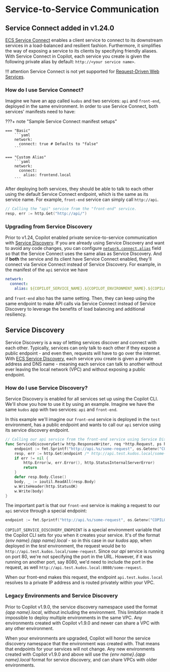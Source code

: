 # Service-to-Service Communication

## Service Connect <span class="version" > added in v1.24.0 </span>

[ECS Service Connect](https://docs.aws.amazon.com/AmazonECS/latest/developerguide/service-connect.html) enables a client service to connect to its downstream services in a load-balanced and resilient fashion. Furthermore, it simplifies the way of exposing a service to its clients by specifying friendly aliases. With Service Connect in Copilot, each service you create is given the following private alias by default: `http://<your service name>`.

!!! attention
    Service Connect is not yet supported for [Request-Driven Web Services](../docs/concepts/services.en.md#request-driven-web-service).

### How do I use Service Connect?
Imagine we have an app called `kudos` and two services: `api` and `front-end`, deployed in the same environment. In order to use Service Connect, both services' manifests need to have:

???+ note "Sample Service Connect manifest setups"

    === "Basic"
        ```yaml
        network:
          connect: true # Defaults to "false"
        ```

    === "Custom Alias"
        ```yaml
        network:
          connect:
            alias: frontend.local
        ```

After deploying both services, they should be able to talk to each other using the default Service Connect endpoint, which is the same as its service name. For example, `front-end` service can simply call `http://api`.

```go
// Calling the "api" service from the "front-end" service.
resp, err := http.Get("http://api/")
```

### Upgrading from Service Discovery

Prior to v1.24, Copilot enabled private service-to-service communication with [Service Discovery](#service-discovery). If you are already using Service Discovery and want to avoid any code changes, you can configure [`network.connect.alias`](../manifest/lb-web-service.en.md#network-connect-alias) field so that the Service Connect uses the same alias as Service Discovery. And if **both** the service and its client have Service Connect enabled, they'll connect via Service Connect instead of Service Discovery. For example, in the manifest of the `api` service we have

```yaml
network:
  connect:
    alias: ${COPILOT_SERVICE_NAME}.${COPILOT_ENVIRONMENT_NAME}.${COPILOT_APPLICATION_NAME}.local
```

and `front-end` also has the same setting. Then, they can keep using the same endpoint to make API calls via Service Connect instead of Service Discovery to leverage the benefits of load balancing and additional resiliency.

## Service Discovery

Service Discovery is a way of letting services discover and connect with each other. Typically, services can only talk to each other if they expose a public endpoint - and even then, requests will have to go over the internet. With [ECS Service Discovery](https://docs.aws.amazon.com/whitepapers/latest/microservices-on-aws/service-discovery.html), each service you create is given a private address and DNS name - meaning each service can talk to another without ever leaving the local network (VPC) and without exposing a public endpoint.  

### How do I use Service Discovery?

Service Discovery is enabled for all services set up using the Copilot CLI. We'll show you how to use it by using an example. Imagine we have the same `kudos` app with two services: `api` and `front-end`.

In this example we'll imagine our `front-end` service is deployed in the `test` environment, has a public endpoint and wants to call our `api` service using its service discovery endpoint.

```go
// Calling our api service from the front-end service using Service Discovery
func ServiceDiscoveryGet(w http.ResponseWriter, req *http.Request, ps httprouter.Params) {
    endpoint := fmt.Sprintf("http://api.%s/some-request", os.Getenv("COPILOT_SERVICE_DISCOVERY_ENDPOINT"))
    resp, err := http.Get(endpoint /* http://api.test.kudos.local/some-request */)
    if err != nil {
        http.Error(w, err.Error(), http.StatusInternalServerError)
        return
    }
    defer resp.Body.Close()
    body, _ := ioutil.ReadAll(resp.Body)
    w.WriteHeader(http.StatusOK)
    w.Write(body)
}
```

The important part is that our `front-end` service is making a request to our `api` service through a special endpoint:

```go
endpoint := fmt.Sprintf("http://api.%s/some-request", os.Getenv("COPILOT_SERVICE_DISCOVERY_ENDPOINT"))
```

`COPILOT_SERVICE_DISCOVERY_ENDPOINT` is a special environment variable that the Copilot CLI sets for you when it creates your service. It's of the format _{env name}.{app name}.local_ - so in this case in our _kudos_ app, when deployed in the _test_ environment, the request would be to `http://api.test.kudos.local/some-request`. Since our _api_ service is running on port 80, we're not specifying the port in the URL. However, if it was running on another port, say 8080, we'd need to include the port in the request, as well `http://api.test.kudos.local:8080/some-request`.

When our front-end makes this request, the endpoint `api.test.kudos.local` resolves to a private IP address and is routed privately within your VPC.

### Legacy Environments and Service Discovery

Prior to Copilot v1.9.0, the service discovery namespace used the format _{app name}.local_, without including the environment. This limitation made it impossible to deploy multiple environments in the same VPC. Any environments created with Copilot v1.9.0 and newer can share a VPC with any other environment.

When your environments are upgraded, Copilot will honor the service discovery namespace that the environment was created with. That means that endpoints for your services will not change. Any new environments created with Copilot v1.9.0 and above will use the _{env name}.{app name}.local_ format for service discovery, and can share VPCs with older environments.

